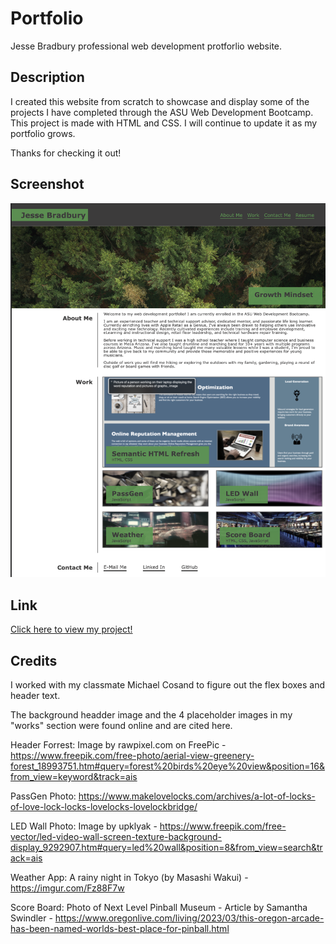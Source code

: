 # Portfolio
Jesse Bradbury professional web development protforlio website.


## Description
I created this website from scratch to showcase and display some of the projects I have completed through the ASU Web Development Bootcamp. This project is made with HTML and CSS. I will continue to update it as my portfolio grows. 

Thanks for checking it out!


## Screenshot
![screenshot of portfolio website](./assets/images/ReadmeSS3.jpeg)


## Link
[Click here to view my project!](https://jessebradbury.github.io/Portfolio/)

## Credits
I worked with my classmate Michael Cosand to figure out the flex boxes and header text. 

The background headder image and the 4 placeholder images in my "works" section were found online and are cited here. 

Header Forrest: Image by rawpixel.com on FreePic - https://www.freepik.com/free-photo/aerial-view-greenery-forest_18993751.htm#query=forest%20birds%20eye%20view&position=16&from_view=keyword&track=ais

PassGen Photo: https://www.makelovelocks.com/archives/a-lot-of-locks-of-love-lock-locks-lovelocks-lovelockbridge/

LED Wall Photo: Image by upklyak - https://www.freepik.com/free-vector/led-video-wall-screen-texture-background-display_9292907.htm#query=led%20wall&position=8&from_view=search&track=ais 

Weather App: A rainy night in Tokyo (by Masashi Wakui) - https://imgur.com/Fz88F7w 

Score Board: Photo of Next Level Pinball Museum - Article by Samantha Swindler - https://www.oregonlive.com/living/2023/03/this-oregon-arcade-has-been-named-worlds-best-place-for-pinball.html
